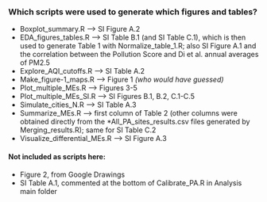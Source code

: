 ### Which scripts were used to generate which figures and tables?

* Boxplot_summary.R --> SI Figure A.2
* EDA_figures_tables.R --> SI Table B.1 (and SI Table C.1), which is then used to generate Table 1 with Normalize_table_1.R; also SI Figure A.1 and the correlation between the Pollution Score and Di et al. annual averages of PM2.5
* Explore_AQI_cutoffs.R --> SI Table A.2
* Make_figure-1_maps.R --> Figure 1 _(who would have guessed)_
* Plot_multiple_MEs.R --> Figures 3-5
* Plot_multiple_MEs_SI.R --> SI Figures B.1, B.2, C.1-C.5
* Simulate_cities_N.R --> SI Table A.3
* Summarize_MEs.R --> first column of Table 2 (other columns were obtained directly from the \*All_PA_sites_results.csv files generated by Merging_results.R); same for SI Table C.2
* Visualize_differential_MEs.R --> SI Figure A.3

#### Not included as scripts here:
* Figure 2, from Google Drawings
* SI Table A.1, commented at the bottom of Calibrate_PA.R in Analysis main folder

 
